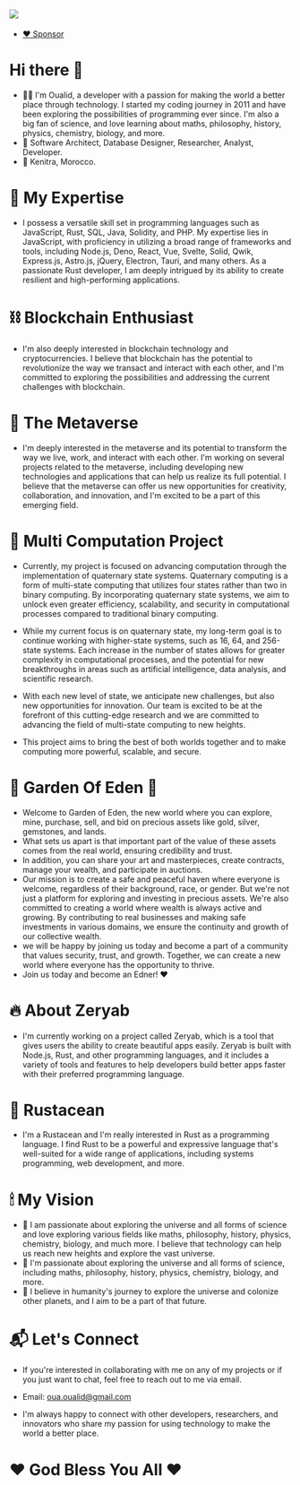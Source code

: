 # [![](https://img.shields.io/static/v1?label=Sponsor&message=%E2%9D%A4&logo=GitHub&color=%23fe8e86)](https://github.com/sponsors/ouarrho)
- [:heart: Sponsor](https://github.com/sponsors/ouarrho)

# Hi there 👋
- 👨‍💻 I'm Oualid, a developer with a passion for making the world a better place through technology. I started my coding journey in 2011 and have been exploring the possibilities of programming ever since. I'm also a big fan of science, and love learning about maths, philosophy, history, physics, chemistry, biology, and more.
- 🏢 Software Architect, Database Designer, Researcher, Analyst, Developer.
- 📍 Kenitra, Morocco.

# 🥇 My Expertise
- I possess a versatile skill set in programming languages such as JavaScript, Rust, SQL, Java, Solidity, and PHP. My expertise lies in JavaScript, with proficiency in utilizing a broad range of frameworks and tools, including Node.js, Deno, React, Vue, Svelte, Solid, Qwik, Express.js, Astro.js, jQuery, Electron, Tauri, and many others. As a passionate Rust developer, I am deeply intrigued by its ability to create resilient and high-performing applications.

# ⛓️ Blockchain Enthusiast
- I'm also deeply interested in blockchain technology and cryptocurrencies. I believe that blockchain has the potential to revolutionize the way we transact and interact with each other, and I'm committed to exploring the possibilities and addressing the current challenges with blockchain.

# 🥽 The Metaverse
- I'm deeply interested in the metaverse and its potential to transform the way we live, work, and interact with each other. I'm working on several projects related to the metaverse, including developing new technologies and applications that can help us realize its full potential. I believe that the metaverse can offer us new opportunities for creativity, collaboration, and innovation, and I'm excited to be a part of this emerging field.

# 🔳 Multi Computation Project
- Currently, my project is focused on advancing computation through the implementation of quaternary state systems. Quaternary computing is a form of multi-state computing that utilizes four states rather than two in binary computing. By incorporating quaternary state systems, we aim to unlock even greater efficiency, scalability, and security in computational processes compared to traditional binary computing.

- While my current focus is on quaternary state, my long-term goal is to continue working with higher-state systems, such as 16, 64, and 256-state systems. Each increase in the number of states allows for greater complexity in computational processes, and the potential for new breakthroughs in areas such as artificial intelligence, data analysis, and scientific research.

- With each new level of state, we anticipate new challenges, but also new opportunities for innovation. Our team is excited to be at the forefront of this cutting-edge research and we are committed to advancing the field of multi-state computing to new heights.

- This project aims to bring the best of both worlds together and to make computing more powerful, scalable, and secure.

# 🌳 Garden Of Eden 🍎
- Welcome to Garden of Eden, the new world where you can explore, mine, purchase, sell, and bid on precious assets like gold, silver, gemstones, and lands. 
- What sets us apart is that important part of the value of these assets comes from the real world, ensuring credibility and trust. 
- In addition, you can share your art and masterpieces, create contracts, manage your wealth, and participate in auctions. 
- Our mission is to create a safe and peaceful haven where everyone is welcome, regardless of their background, race, or gender. But we're not just a platform for exploring and investing in precious assets. We're also committed to creating a world where wealth is always active and growing. By contributing to real businesses and making safe investments in various domains, we ensure the continuity and growth of our collective wealth. 
- we will be happy by joining us today and become a part of a community that values security, trust, and growth. Together, we can create a new world where everyone has the opportunity to thrive. 
- Join us today and become an Edner! ❤️

# 🔥 About Zeryab
- I'm currently working on a project called Zeryab, which is a tool that gives users the ability to create beautiful apps easily. Zeryab is built with Node.js, Rust, and other programming languages, and it includes a variety of tools and features to help developers build better apps faster with their preferred programming language.

# 🦞 Rustacean
- I'm a Rustacean and I'm really interested in Rust as a programming language. I find Rust to be a powerful and expressive language that's well-suited for a wide range of applications, including systems programming, web development, and more.

# 🕯 My Vision
- 🔭 I am passionate about exploring the universe and all forms of science and love exploring various fields like maths, philosophy, history, physics, chemistry, biology, and much more. I believe that technology can help us reach new heights and explore the vast universe.
- 🌟 I'm passionate about exploring the universe and all forms of science, including maths, philosophy, history, physics, chemistry, biology, and more.
- 🌌 I believe in humanity's journey to explore the universe and colonize other planets, and I aim to be a part of that future.

# 📬 Let's Connect
- If you're interested in collaborating with me on any of my projects or if you just want to chat, feel free to reach out to me via email.
* Email: oua.oualid@gmail.com

- I'm always happy to connect with other developers, researchers, and innovators who share my passion for using technology to make the world a better place.

# ❤ God Bless You All ❤